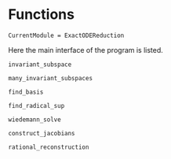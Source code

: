 # Functions

```@meta
CurrentModule = ExactODEReduction
```

Here the main interface of the program is listed.

```@docs
invariant_subspace
```

```@docs
many_invariant_subspaces
```

```@docs
find_basis
```

```@docs
find_radical_sup
```

```@docs
wiedemann_solve
```

```@docs
construct_jacobians
```

```@docs
rational_reconstruction
```
